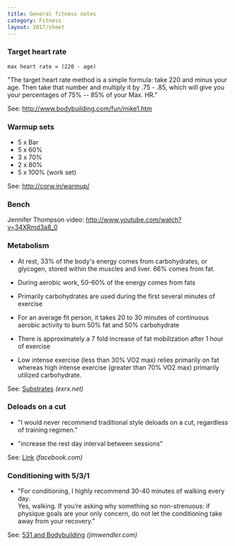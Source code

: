 ```yaml
---
title: General fitness notes
category: Fitness
layout: 2017/sheet
---
```


### Target heart rate

    max heart rate = (220 - age)

"The target heart rate method is a simple formula: take 220 and minus your age.
Then take that number and multiply it by .75 - .85, which will give you your
percentages of 75% -- 85% of your Max. HR."

See: <http://www.bodybuilding.com/fun/mike1.htm>

### Warmup sets

 * 5 x Bar
 * 5 x 60%
 * 3 x 70%
 * 2 x 80%
 * 5 x 100% (work set)

See: <http://corw.in/warmup/>

### Bench

Jennifer Thompson video: <http://www.youtube.com/watch?v=34XRmd3a8_0>

### Metabolism

* At rest, 33% of the body's energy comes from carbohydrates, or glycogen, 
  stored within the muscles and liver. 66% comes from fat.

* During aerobic work, 50-60% of the energy comes from fats

* Primarily carbohydrates are used during the first several minutes of exercise

* For an average fit person, it takes 20 to 30 minutes of continuous aerobic 
  activity to burn 50% fat and 50% carbohydrate

* There is approximately a 7 fold increase of fat mobilization after 1 hour of 
  exercise

* Low intense exercise (less than 30% VO2 max) relies primarily on fat whereas 
  high intense exercise (greater than 70% VO2 max) primarily utilized 
  carbohydrate.

See: [Substrates](http://www.exrx.net/Nutrition/Substrates.html) _(exrx.net)_

### Deloads on a cut

 - "I would never recommend traditional style deloads on a cut, regardless of 
 training regimen."

 - "increase the rest day interval between sessions"

See: [Link](https://www.facebook.com/permalink.php?story_fbid=273265046115238&id=116211138487297&comment_id=1262284&offset=0&total_comments=34) _(facebook.com)_

### Conditioning with 5/3/1

 - "For conditioning, I highly recommend 30-40 minutes of walking every day.  
 Yes,  walking. If you’re asking why something so non-strenuous: if physique 
 goals are your only concern, do not let the conditioning take away from your 
 recovery."

See: [531 and Bodybuilding](http://www.jimwendler.com/2012/09/531-and-bodybuilding/) _(jimwendler.com)_
